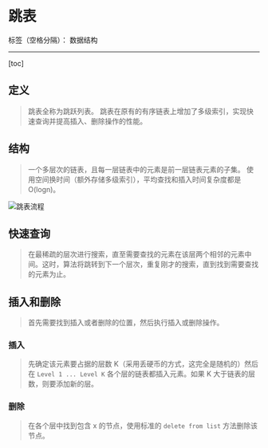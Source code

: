 # 跳表

标签（空格分隔）： 数据结构

---

[toc]

## 定义
> 跳表全称为跳跃列表。
> 跳表在原有的有序链表上增加了多级索引，实现快速查询并提高插入、删除操作的性能。

## 结构
> 一个多层次的链表，且每一层链表中的元素是前一层链表元素的子集。
> 使用空间换时间（额外存储多级索引），平均查找和插入时间复杂度都是O(logn)。

![跳表流程](https://www.2cto.com/uploadfile/Collfiles/20161222/20161222091628808.png)

## 快速查询
> 在最稀疏的层次进行搜索，直至需要查找的元素在该层两个相邻的元素中间。这时，算法将跳转到下一个层次，重复刚才的搜索，直到找到需要查找的元素为止。

## 插入和删除
> 首先需要找到插入或者删除的位置，然后执行插入或删除操作。

### 插入
> 先确定该元素要占据的层数 K（采用丢硬币的方式，这完全是随机的）然后在 `Level 1 ... Level K` 各个层的链表都插入元素。如果 K 大于链表的层数，则要添加新的层。

### 删除
> 在各个层中找到包含 x 的节点，使用标准的 `delete from list` 方法删除该节点。